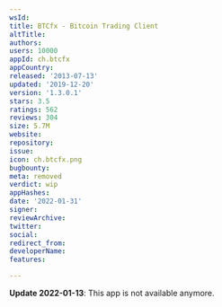 ```yaml
---
wsId: 
title: BTCfx - Bitcoin Trading Client
altTitle: 
authors: 
users: 10000
appId: ch.btcfx
appCountry: 
released: '2013-07-13'
updated: '2019-12-20'
version: '1.3.0.1'
stars: 3.5
ratings: 562
reviews: 304
size: 5.7M
website: 
repository: 
issue: 
icon: ch.btcfx.png
bugbounty: 
meta: removed
verdict: wip
appHashes: 
date: '2022-01-31'
signer: 
reviewArchive: 
twitter: 
social: 
redirect_from: 
developerName: 
features: 

---
```


**Update 2022-01-13**: This app is not available anymore.

